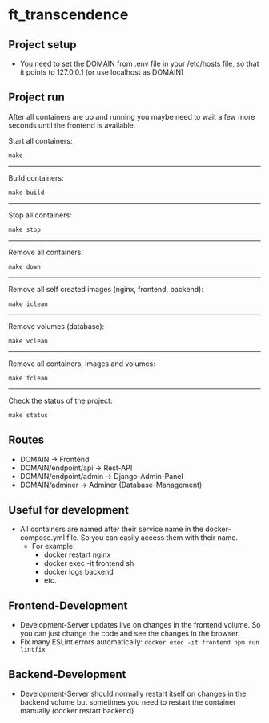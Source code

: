 # ft_transcendence

## Project setup
 - You need to set the DOMAIN from .env file in your /etc/hosts file, so that it points to 127.0.0.1 (or use localhost as DOMAIN)

## Project run
After all containers are up and running you maybe need to wait a few more seconds until the frontend is available.

Start all containers:
```
make
```
---
Build containers:
```
make build
```
---
Stop all containers:
```
make stop
```
---
Remove all containers:
```
make down
```
---
Remove all self created images (nginx, frontend, backend):
```
make iclean
```
---
Remove volumes (database):
```
make vclean
```
---
Remove all containers, images and volumes:
```
make fclean
```
---
Check the status of the project:
```
make status
```

## Routes
- DOMAIN                    -> Frontend
- DOMAIN/endpoint/api       -> Rest-API
- DOMAIN/endpoint/admin     -> Django-Admin-Panel
- DOMAIN/adminer            -> Adminer (Database-Management)

## Useful for development
- All containers are named after their service name in the docker-compose.yml file. So you can easily access them with their name.
    - For example:
        - docker restart nginx
        - docker exec -it frontend sh
        - docker logs backend
        - etc.

## Frontend-Development
- Development-Server updates live on changes in the frontend volume. So you can just change the code and see the changes in the browser.
- Fix many ESLint errors automatically: `docker exec -it frontend npm run lintfix`

## Backend-Development
- Development-Server should normally restart itself on changes in the backend volume but sometimes you need to restart the container manually (docker restart backend)
